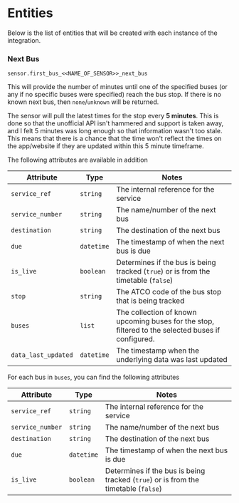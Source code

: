 # Entities

Below is the list of entities that will be created with each instance of the integration.

### Next Bus

`sensor.first_bus_<<NAME_OF_SENSOR>>_next_bus`

This will provide the number of minutes until one of the specified buses (or any if no specific buses were specified) reach the bus stop. If there is no known next bus, then `none`/`unknown` will be returned.

The sensor will pull the latest times for the stop every **5 minutes**. This is done so that the unofficial API isn't hammered and support is taken away, and I felt 5 minutes was long enough so that information wasn't too stale. This means that there is a chance that the time won't reflect the times on the app/website if they are updated within this 5 minute timeframe.

The following attributes are available in addition

| Attribute | Type | Notes |
|-----------|------|-------|
| `service_ref` | `string` | The internal reference for the service |
| `service_number` | `string` | The name/number of the next bus |
| `destination` | `string` | The destination of the next bus |
| `due` | `datetime` | The timestamp of when the next bus is due |
| `is_live` | `boolean` | Determines if the bus is being tracked (`true`) or is from the timetable (`false`) |
| `stop` | `string` | The ATCO code of the bus stop that is being tracked |
| `buses` | `list` | The collection of known upcoming buses for the stop, filtered to the selected buses if configured. |
| `data_last_updated` | `datetime` | The timestamp when the underlying data was last updated |

For each bus in `buses`, you can find the following attributes

| Attribute | Type | Notes |
|-----------|------|-------|
| `service_ref` | `string` | The internal reference for the service |
| `service_number` | `string` | The name/number of the next bus |
| `destination` | `string` | The destination of the next bus |
| `due` | `datetime` | The timestamp of when the next bus is due |
| `is_live` | `boolean` | Determines if the bus is being tracked (`true`) or is from the timetable (`false`) |